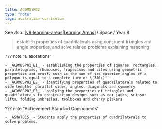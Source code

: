 ```yaml
---
title: AC9M8SP02
type: "note"
tags: australian-curriculum
---
```


See also: [[v9-learning-areas|Learning Areas]]   / Space / Year 8

> establish properties of quadrilaterals using congruent triangles and angle properties, and solve related problems explaining reasoning

??? note "Elaborations"

	- _AC9M8SP02_E1_ - establishing the properties of squares, rectangles, parallelograms, rhombuses, trapeziums and kites using geometric properties and proof, such as the sum of the exterior angles of a polygon is equal to a complete turn or \(360\)°
	- _AC9M8SP02_E2_ - identifying properties of quadrilaterals related to side lengths, parallel sides, angles, diagonals and symmetry
	- _AC9M8SP02_E3_ - applying the properties of triangles and quadrilaterals to construction designs such as car jacks, scissor lifts, folding umbrellas, toolboxes and cherry pickers
??? note "Achievement Standard Components"

	- _ASMAT815_ - Students apply the properties of quadrilaterals to solve problems.

[//begin]: # "Autogenerated link references for markdown compatibility"
[v9-learning-areas|Learning Areas]: ../v9-learning-areas "v9-learning-areas"
[//end]: # "Autogenerated link references"
